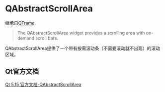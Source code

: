 # QAbstractScrollArea

继承自[QFrame](../11-QFrame/00-QFrame-框架控件的基类.md)

> The QAbstractScrollArea widget provides a scrolling area with on-demand scroll bars.

QAbstractScrollArea提供了一个带有按需滚动条（不需要滚动就不出现）的滚动区域。

## Qt官方文档

[Qt 5.15 官方文档-QAbstractScrollArea](https://doc.qt.io/qt-5.15/qabstractscrollarea.html)